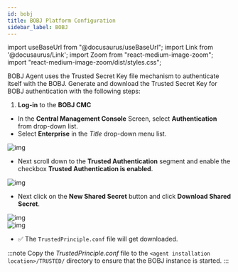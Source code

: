 ```yaml
---
id: bobj
title: BOBJ Platform Configuration
sidebar_label: BOBJ
---
```


import useBaseUrl from "@docusaurus/useBaseUrl";
import Link from '@docusaurus/Link';
import Zoom from "react-medium-image-zoom";
import "react-medium-image-zoom/dist/styles.css";

BOBJ Agent uses the Trusted Secret Key file mechanism to authenticate itself with the BOBJ. 
Generate and download the Trusted Secret Key for BOBJ authentication with the following steps:

1. **Log-in** to the **BOBJ CMC**
 - In the **Central Management Console** Screen, select **Authentication** from drop-down list.
 - Select **Enterprise** in the *Title* drop-down menu list.

 <div style={{textAlign: 'center'}}>
  <Zoom>
    <img alt="img" src={useBaseUrl('/doc-images/bobj-central-management-console.png')}/>
  </Zoom>
 </div>

 - Next scroll down to the **Trusted Authentication** segment and enable the checkbox **Trusted Authentication is enabled**.

 <div style={{textAlign: 'center'}}>
  <Zoom>
    <img alt="img" src={useBaseUrl('/doc-images/bobj-trusted1.png')}/>
  </Zoom>
 </ div>

 - Next click on the **New Shared Secret** button and click **Download Shared Secret**.

 <div style={{textAlign: 'center'}}>
  <Zoom>
    <img alt="img" src={useBaseUrl('/doc-images/bobj-trusted2.png')}/>
  </Zoom>
 </ div>

 <div style={{textAlign: 'center'}}>
  <Zoom>
    <img alt="img" src={useBaseUrl('/doc-images/bobj-trusted3.png')}/>
  </Zoom>
 </ div>

- :white_check_mark: The `TrustedPrinciple.conf` file will get downloaded. 

<!-- Obselete step ? Confirm with Nithya 
1. Next, we need to disable the CORS settings by editing the *crossdomain.xml* file.
 Location of the *crossdomain.xml* file: `<Business Objects installation directory>\Tomcat55\webapps\ROOT\`.

 Change the following section.

 ```bash
 <?xml version="1.0"?>

 <!DOCTYPE cross-domain-policy SYSTEM "http://www.macromedia.com/xml/dtds/cross-domain-policy.dtd">

 -<cross-domain-policy>

 <allow-http-request-headers-from secure="true" headers="*" domain="*"/>

 <allow-access-from secure="true" domain="*"/>

 </cross-domain-policy>

 ```

Save the file after making changes and proceed to the next step.


3. Next we need to make the dashboards and reports in iframe compatibility (Web standards).
Create a folder 'w3c' in `<Business Objects Installation directory>\Tomcat55\webapps\>`.

Create file *p3p.xml* in the folder with the following code in it.

```xml

<META>

<POLICY-REFERENCES>

  <POLICY-REF about="/w3c/policy.xml">

    <INCLUDE>/</INCLUDE>

      <COOKIE-INCLUDE/>

  </POLICY-REF>

</POLICY-REFERENCES>

</META>
```

Save the file and restart the Apache Tomcat server.
-->

:::note
Copy the *TrustedPrinciple.conf* file to the `<agent installation location>/TRUSTED/` directory to ensure that the BOBJ instance is started.
:::

